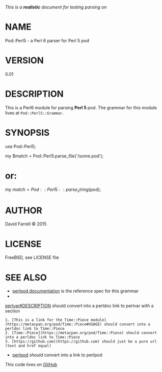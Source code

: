 
*This is a __realistic__ document for testing parsing on*

# NAME

Pod::Perl5 - a Perl 6 parser for Perl 5 pod

# VERSION

0.01

# DESCRIPTION

This is a Perl6 module for parsing __Perl 5__ pod. The grammar for this module lives at `Pod::Perl5::Grammar`.

# SYNOPSIS

  use Pod::Perl5;

  my $match = Pod::Perl5.parse_file('/some.pod');

  # or:

  my $match = Pod::Perl5::parse_string($pod);

# AUTHOR

David Farrell &copy; 2015

# LICENSE

FreeBSD, see LICENSE file

# SEE ALSO

* [perlpod documentation](http://perldoc.perl.org/perlpod.html) is the reference spec for this grammar
* 
[perlvar#DESCRIPTION](http://perldoc.perl.org/perlvar.html#DESCRIPTION) should convert into a perldoc link to perlvar with a section

    1. [This is a link for the Time::Piece module](https://metacpan.org/pod/Time::Piece#USAGE) should convert into a perldoc link to Time::Piece
    2. [Time::Piece](https://metacpan.org/pod/Time::Piece) should convert into a perldoc link to Time::Piece
    3. [https://github.com](https://github.com) should just be a pure url (text and href equal)

* [perlpod](http://perldoc.perl.org/perlpod.html) *should* convert into a link to perlpod

<p>This code lives on <a href="https://github.com/dnmfarrell/Pod-Perl5">GitHub</a></p>

